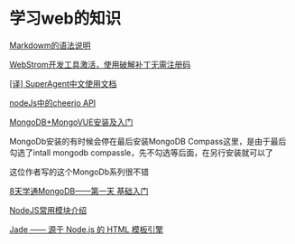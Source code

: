 # 学习web的知识 #

[Markdowm的语法说明](http://wowubuntu.com/markdown/basic.html "Markdowm的语法说明")

[WebStrom开发工具激活，使用破解补丁无需注册码](https://blog.csdn.net/qq_24504453/article/details/77407329 "WebStrom激活，使用破解补丁无需注册码")

[[译] SuperAgent中文使用文档](https://cnodejs.org/topic/5378720ed6e2d16149fa16bd)

[nodeJs中的cheerio API](https://cnodejs.org/topic/5203a71844e76d216a727d2e)

[MongoDB+MongoVUE安装及入门](https://www.cnblogs.com/xll1025/p/6443786.html )

MongoDb安装的有时候会停在最后安装MongoDB Compass这里，是由于最后勾选了intall mongodb compassle，先不勾选等后面，在另行安装就可以了

这位作者写的这个MongoDb系列很不错

[8天学通MongoDB——第一天 基础入门](http://www.cnblogs.com/huangxincheng/archive/2012/02/18/2356595.html )

[NodeJS常用模块介绍](https://www.cnblogs.com/simadi/p/5793622.html )

[Jade —— 源于 Node.js 的 HTML 模板引擎](https://segmentfault.com/a/1190000000357534 )
